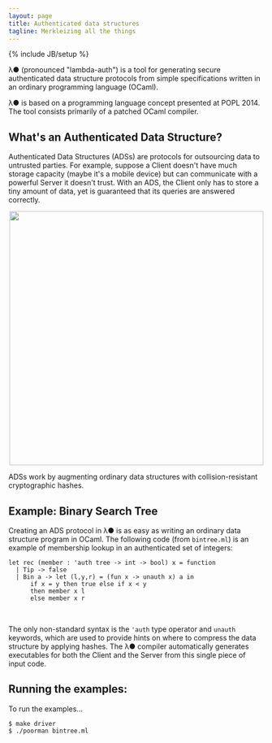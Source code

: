 ```yaml
---
layout: page
title: Authenticated data structures
tagline: Merkleizing all the things
---
```


{% include JB/setup %}

λ● (pronounced "lambda-auth") is a tool for generating secure authenticated data structure protocols from simple specifications written in an ordinary programming language (OCaml).

λ● is based on a programming language concept presented at POPL 2014. The tool consists primarily of a patched OCaml compiler.

## What's an Authenticated Data Structure?

Authenticated Data Structures (ADSs) are protocols for outsourcing data to untrusted parties. For example, suppose a Client doesn't have much storage capacity (maybe it's a mobile device) but can communicate with a powerful Server it doesn't trust. With an ADS, the Client only has to store a tiny amount of data, yet is guaranteed that its queries are answered correctly.

<div>
<img style="width:500px;display:block;margin-left:auto;margin-right:auto" src="{{ BASE_PATH }}/assets/graphic.png" />
</div>

ADSs work by augmenting ordinary data structures with collision-resistant cryptographic hashes.

## Example: Binary Search Tree

Creating an ADS protocol in λ● is as easy as writing an ordinary data structure program in OCaml. The following code (from `bintree.ml`) is an example of membership lookup in an authenticated set of integers:

<?prettify lang=ml?>
    let rec (member : 'auth tree -> int -> bool) x = function
      | Tip -> false
      | Bin a -> let (l,y,r) = (fun x -> unauth x) a in
          if x = y then true else if x < y
          then member x l
          else member x r
<br>

The only non-standard syntax is the `'auth` type operator and `unauth` keywords, which are used to provide hints on where to compress the data structure by applying hashes. The λ● compiler automatically generates executables for both the Client and the Server from this single piece of input code.

## Running the examples:

To run the examples...

    $ make driver
    $ ./poorman bintree.ml



